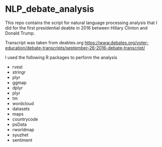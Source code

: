 # NLP_debate_analysis

This repo contains the script for natural language processing analysis that I did for the first presidential deabte in 2016 between Hillary Clinton and Donald Trump.

Transcript was taken from deabtes.org https://www.debates.org/voter-education/debate-transcripts/september-26-2016-debate-transcript/

I used the following R packages to perform the analysis

* rvest
* stringr
* plyr
* ggmap
* dplyr
* plyr
* tm
* wordcloud
* datasets
* maps
* countrycode
* psData
* rworldmap
* syuzhet
* sentiment

